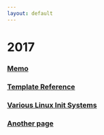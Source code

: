 ```yaml
---
layout: default
---
```


# [](#header-1)2017

### [Memo](memo)

### [Template Reference](template)

### [Various Linux Init Systems](linux-init-system)

### [Another page](another-page)
